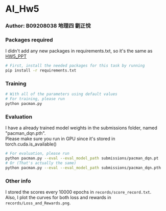 # AI_Hw5
### Author: B09208038 地理四 劉正悅

### Packages required
I didn't add any new packages in requirements.txt, so it's the same as [HW5_PPT](https://docs.google.com/presentation/d/1enBQeAZwnNpqga9D7C8EezGplVjcS8T4/edit#slide=id.g2da8fe6dc22_57_12)

```bash
# First, install the needed packages for this task by running
pip install -r requirements.txt
```

### Training
```bash
# With all of the parameters using default values
# For training, please run
python pacman.py
```

### Evaluation
I have a already trained model weights in the submissions folder, named "pacman_dqn.pth". <br>
Please make sure you run in GPU since it's stored in torch.cuda.is_available()
```bash
# For evaluation, please run
python pacman.py --eval --eval_model_path submissions/pacman_dqn.pt
# Or (That's actually the same)
python pacman.py --eval --eval_model_path submissions/pacman_dqn.pth
```

### Other info
I stored the scores every 10000 epochs in `records/score_record.txt`.<br>
Also, I plot the curves for both loss and rewards in `records/Loss_and_Rewards.png`.